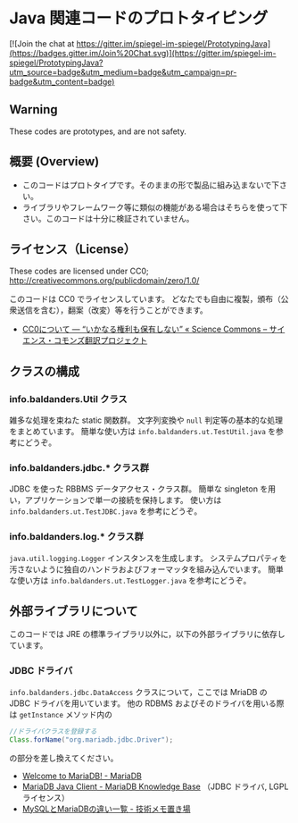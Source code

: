 # Java 関連コードのプロトタイピング

[![Join the chat at https://gitter.im/spiegel-im-spiegel/PrototypingJava](https://badges.gitter.im/Join%20Chat.svg)](https://gitter.im/spiegel-im-spiegel/PrototypingJava?utm_source=badge&utm_medium=badge&utm_campaign=pr-badge&utm_content=badge)

## Warning

These codes are prototypes, and are not safety.

## 概要 (Overview)

 * このコードはプロトタイプです。そのままの形で製品に組み込まないで下さい。
 * ライブラリやフレームワーク等に類似の機能がある場合はそちらを使って下さい。このコードは十分に検証されていません。

## ライセンス（License）

These codes are licensed under CC0; http://creativecommons.org/publicdomain/zero/1.0/

このコードは CC0 でライセンスしています。
どなたでも自由に複製，頒布（公衆送信を含む），翻案（改変）等を行うことができます。

 * [CC0について ― “いかなる権利も保有しない” « Science Commons – サイエンス・コモンズ翻訳プロジェクト](http://sciencecommons.jp/cc0/about)

## クラスの構成

### info.baldanders.Util クラス

雑多な処理を束ねた static 関数群。
文字列変換や `null` 判定等の基本的な処理をまとめています。
簡単な使い方は `info.baldanders.ut.TestUtil.java` を参考にどうぞ。

### info.baldanders.jdbc.* クラス群

JDBC を使った RBBMS データアクセス・クラス群。
簡単な singleton を用い，アプリケーションで単一の接続を保持します。
使い方は `info.baldanders.ut.TestJDBC.java` を参考にどうぞ。

### info.baldanders.log.* クラス群

`java.util.logging.Logger` インスタンスを生成します。
システムプロパティを汚さないように独自のハンドラおよびフォーマッタを組み込んでいます。
簡単な使い方は `info.baldanders.ut.TestLogger.java` を参考にどうぞ。

## 外部ライブラリについて

このコードでは JRE の標準ライブラリ以外に，以下の外部ライブラリに依存しています。

### JDBC ドライバ

`info.baldanders.jdbc.DataAccess` クラスについて，ここでは MriaDB の JDBC ドライバを用いています。
他の RDBMS およびそのドライバを用いる際は `getInstance` メソッド内の

```java
//ドライバクラスを登録する
Class.forName("org.mariadb.jdbc.Driver");
```

の部分を差し換えてください。

 * [Welcome to MariaDB! - MariaDB](https://mariadb.org/)
 * [MariaDB Java Client - MariaDB Knowledge Base](https://mariadb.com/kb/en/mariadb/client-libraries/mariadb-java-client/) （JDBC ドライバ, LGPL ライセンス）
 * [MySQLとMariaDBの違い一覧 - 技術メモ置き場](http://d.hatena.ne.jp/interdb/20130918/1379441784)

